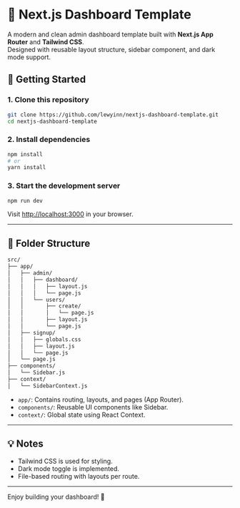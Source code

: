 # 🧩 Next.js Dashboard Template

A modern and clean admin dashboard template built with **Next.js App Router** and **Tailwind CSS**.  
Designed with reusable layout structure, sidebar component, and dark mode support.

## 🚀 Getting Started

### 1. Clone this repository
```bash
git clone https://github.com/lewyinn/nextjs-dashboard-template.git
cd nextjs-dashboard-template
```

### 2. Install dependencies
```bash
npm install
# or
yarn install
```

### 3. Start the development server
```bash
npm run dev
```

Visit [http://localhost:3000](http://localhost:3000) in your browser.

---

## 📁 Folder Structure

```bash
src/
├── app/
│   ├── admin/
│   │   ├── dashboard/
│   │   │   ├── layout.js
│   │   │   └── page.js
│   │   └── users/
│   │       ├── create/
│   │       │   └── page.js
│   │       ├── layout.js
│   │       └── page.js
│   ├── signup/
│   │   ├── globals.css
│   │   ├── layout.js
│   │   └── page.js
│   └── page.js
├── components/
│   └── Sidebar.js
├── context/
│   └── SidebarContext.js
```

- `app/`: Contains routing, layouts, and pages (App Router).
- `components/`: Reusable UI components like Sidebar.
- `context/`: Global state using React Context.

---

## 💡 Notes

- Tailwind CSS is used for styling.
- Dark mode toggle is implemented.
- File-based routing with layouts per route.

---

Enjoy building your dashboard! 🚧